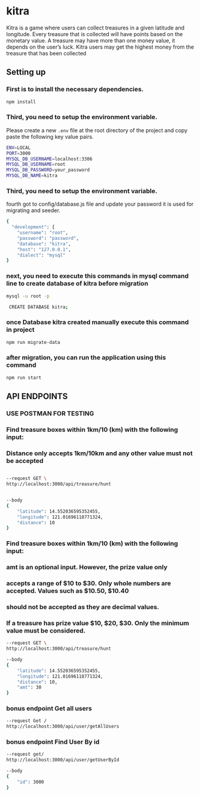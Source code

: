 # kitra

Kitra is a game where users can collect treasures in a given latitude and longitude. Every treasure
that is collected will have points based on the monetary value. A treasure may have more than
one money value, it depends on the user’s luck. Kitra users may get the highest money from the
treasure that has been collected

## Setting up

### First is to install the necessary dependencies.

```bash
npm install
```

### Third, you need to setup the environment variable.

Please create a new `.env` file at the root directory of the project and copy paste the following key value pairs.

```bash
ENV=LOCAL
PORT=3000
MYSQL_DB_USERNAME=localhost:3306
MYSQL_DB_USERNAME=root
MYSQL_DB_PASSWORD=your_password
MYSQL_DB_NAME=kitra
```

### Third, you need to setup the environment variable.

fourth got to config/database.js file and update your password it is used for migrating and seeder.

```bash
{
  "development": {
    "username": "root",
    "password": "password",
    "database": "kitra",
    "host": "127.0.0.1",
    "dialect": "mysql"
}
```

### next, you need to execute this commands in mysql command line to create database of kitra before migration

```bash
mysql -u root -p
```

```bash
 CREATE DATABASE kitra;
```

### once Database kitra created manually execute this command in project

```bash
npm run migrate-data
```

### after migration, you can run the application using this command

```bash
npm run start
```

## API ENDPOINTS

### USE POSTMAN FOR TESTING

### Find treasure boxes within 1km/10 (km) with the following input:

### Distance only accepts 1km/10km and any other value must not be accepted

```bash

--request GET \
http://localhost:3000/api/treasure/hunt


--body
{
    "latitude": 14.552036595352455,
    "longitude": 121.01696118771324,
    "distance": 10
}
```

### Find treasure boxes within 1km/10 (km) with the following input:
### amt is an optional input. However, the prize value only 
### accepts a range of $10 to $30. Only whole numbers are accepted. Values such as $10.50, $10.40 
### should not be accepted as they are decimal values. 
### If a treasure has prize value $10, $20, $30. Only the minimum value must be considered.

```bash
--request GET \
http://localhost:3000/api/treasure/hunt

--body
{
    "latitude": 14.552036595352455,
    "longitude": 121.01696118771324,
    "distance": 10,
    "amt": 30
}
```

### bonus endpoint Get all users
```bash
--request Get /
http://localhost:3000/api/user/getAllUsers

```

### bonus endpoint Find User By id

```bash
--request get/
http://localhost:3000/api/user/getUserById

--body
{
    "id": 3000
}
```

